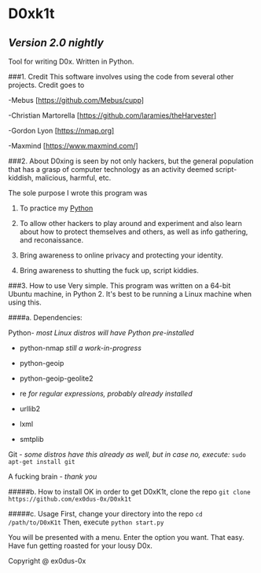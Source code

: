 # D0xk1t
## _Version 2.0 nightly_
Tool for writing D0x. Written in Python.


###1. Credit
This software involves using the code from several other projects. Credit goes to

-Mebus [https://github.com/Mebus/cupp]

-Christian Martorella [https://github.com/laramies/theHarvester]

-Gordon Lyon [https://nmap.org]

-Maxmind [https://www.maxmind.com/]

###2. About
D0xing is seen by not only hackers, but the general population that has a grasp of computer technology as an activity deemed script-kiddish, malicious, harmful, etc.

The sole purpose I wrote this program was

1. To practice my [Python](https://python.org)

2. To allow other hackers to play around and experiment and also learn about how to protect themselves and others, as well as info gathering, and reconaissance.

3. Bring awareness to online privacy and protecting your identity.

4. Bring awareness to shutting the fuck up, script kiddies.

###3. How to use
Very simple. This program was written on a 64-bit Ubuntu machine, in Python 2. It's best to be running a Linux machine when using this.

####a. Dependencies:

Python- _most Linux distros will have Python pre-installed_

* python-nmap  _still a work-in-progress_

* python-geoip  

* python-geoip-geolite2  

* re _for regular expressions, probably already installed_

* urllib2

* lxml

* smtplib

Git - _some distros have this already as well, but in case no, execute:_ `sudo apt-get install git`

A fucking brain - _thank you_


#####b. How to install
OK in order to get D0xK1t, clone the repo
`git clone https://github.com/ex0dus-0x/D0xk1t`

#####c. Usage
First, change your directory into the repo
`cd /path/to/D0xK1t`
Then, execute
`python start.py`

You will be presented with a menu. Enter the option you want. That easy. Have fun getting roasted for your lousy D0x.

Copyright @ ex0dus-0x

